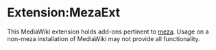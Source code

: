 Extension:MezaExt
=================

This MediaWiki extension holds add-ons pertinent to [meza](https://github.com/enterprisemediawiki/meza). Usage on a non-meza installation of MediaWiki may not provide all functionality.
